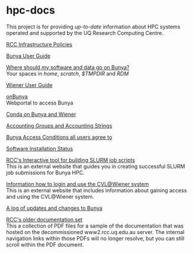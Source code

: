 # hpc-docs

This project is for providing _up-to-date_ information about HPC systems operated and supported by the UQ Research Computing Centre.

[RCC Infrastructure Policies](policy/Policies.md)

[Bunya User Guide](guides/Bunya-User-Guide.md)

[Where should my software and data go on Bunya?](guides/Bunya-UserData-Guide.md)<br>
Your spaces in *home*, *scratch*, *$TMPDIR* and *RDM*

[Wiener User Guide](guides/Wiener-Guide.md)

[onBunya](guides/OnDemand-Guide.md)<br>
Webportal to access Bunya

[Conda on Bunya and Wiener](guides/conda-environment.md)

[Accounting Groups and Accounting Strings](guides/Accounting-group-admin.md)

[Bunya Access Conditions all users agree to](https://github.com/UQ-RCC/hpc-docs/blob/main/policy/Bunya-Conditions-of-Access.md)

[Software Installation Status](guides/Software-Status.md)

[RCC's Interactive tool for building SLURM job scripts](https://shiny.rcc.uq.edu.au/SLURM/)
<br>
This is an external website that guides you in creating successful SLURM job submissions for Bunya HPC.

[Information how to login and use the CVL@Wiener system](https://imagingtools.au/characterisation-virtual-laboratory/cvl-wiener)
<br>
This is an external website that includes information about gaining access and using the CVL@Wiener system.

[A log of updates and changes to Bunya](/Bunya-updates.md)

[RCC's older documentation set](https://rcc.uq.edu.au/rcc-user-guides-public)
<br>
This a collection of PDF files for a sample of the documentation that was hosted on the decommissioned www2.rcc.uq.edu.au server. The internal navigation links within those PDFs will no longer resolve, but you can still scroll within the PDF document. 
